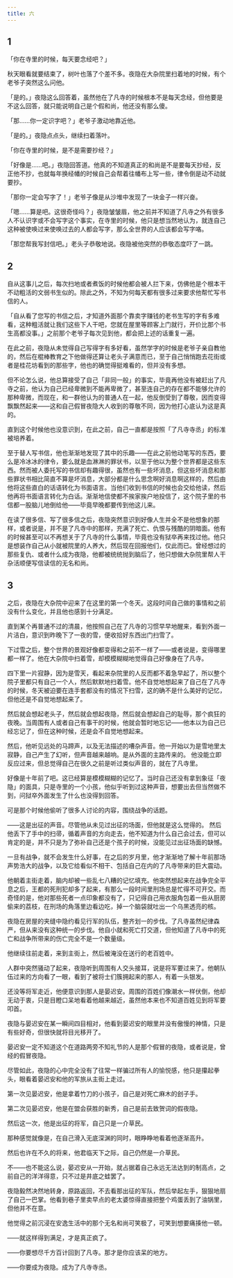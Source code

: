 ```yaml
---
title: 六
---
```


## 1

「你在寺里的时候，每天要念经吧？」

秋天眼看就要结束了，树叶也落了个差不多。夜隐在大杂院里扫着地的时候，有个老爷子突然这么问他。

「是的。」夜隐这么回答着，虽然他在了凡寺的时候根本不是每天念经，但他要是不这么回答，就只能说明自己是个假和尚，他还没有那么傻。

「那……你一定识字吧？」老爷子激动地靠近他。

「是的。」夜隐点点头，继续扫着落叶。

「你在寺里的时候，是不是需要抄经？」

「好像是……吧。」夜隐回答道。他真的不知道真正的和尚是不是要每天抄经，反正他不抄，也就每年换经幡的时候自己会帮着往幡布上写一些，律令倒是动不动就要抄。

「那你一定会写字了！」老爷子像是从沙堆中发现了一块金子一样兴奋。

「嗯……算是吧。这很奇怪吗？」夜隐皱皱眉，他之前并不知道了凡寺之外有很多人不认识字或不会写字这个事实，在寺里的时候，他只是想当然地认为，就连自己这种被使唤过来使唤过去的人都会写字，那么全世界的人应该都会写字咯。

「那您帮我写封信吧。」老头子恭敬地说。夜隐被他突然的恭敬态度吓了一跳。

## 2

自从这事儿之后，每次扫地或者煮饭的时候他都会被人拦下来，仿佛他是个根本干不动粗活的文弱书生似的。除此之外，不知为何每天都有很多过来要求他帮忙写书信的人。

「自从看了您写的书信之后，才知道外面那个靠卖字赚钱的老书生写的字有多难看，这种粗活就让我们这些下人干吧，您就在屋里等顾客上门就行，开价比那个书生高都没事。」之前那个老爷子每次见到他，都会把上述的话重复一遍。

在此之前，夜隐从未觉得自己写得字有多好看，虽然学字的时候是老爷子亲自教他的，然后在棍棒教育之下他做得还算让老头子满意而已，至于自己悄悄跑去花街或者是桂花坊看到的那些字，他也的确觉得挺难看的，但并没有多想。

但不论怎么说，他总算接受了自己「非同一般」的事实，毕竟再他没有被赶出了凡寺之前，他认为自己已经卑微到不能再卑微了，甚至连自己的存在都不能够允许的那种卑微，而现在，和一群他认为的普通人在一起，他反倒受到了尊敬，因而变得飘飘然起来——这和自己假冒夜隐大人收到的尊敬不同，因为他打心底认为这是真的。

直到这个时候他也没意识到，在此之前，自己一直都是按照「了凡寺寺丞」的标准被培养着。

至于替人写书信，他也渐渐地发现了其中的乐趣——在此之前他动笔写的东西，要么是冷冰冰的律令，要么就是血淋淋的罪状书，以至于他以为整个世界都是这些东西。然而被人委托写的书信却有趣得很，虽然也有一些坏消息，但这些坏消息和那些罪状书相比简直不算是坏消息，大部分都是什么思念啊好消息啊这样的，然后由他将这些直白的话语转化为书面语言。当他们收到书信的时候也会交给他读，然后他再将书面语言转化为白话。渐渐地信使都不挨家挨户地投信了，这个院子里的书信都一股脑儿地倒给他——毕竟早晚都要传到他这儿来。

在读了很多信、写了很多信之后，夜隐突然意识到好像人生并全不是他想象的那样，或者说是，并不是了凡寺中的那样，充满了死亡、仇恨与残酷的阴暗面。他有的时候甚至可以不再想关于了凡寺的什么事情，毕竟也没有狱卒再来找过他。他只是想装作自己从小就被院里的人养大，然后现在回报他们，仅此而已。曾经想过的那些复仇、或者什么成为夜隐，他都被统统抛到脑后了，他只想做大杂院里帮人干杂活顺便写信读信的无名和尚。

## 3

之后，夜隐在大杂院中迎来了在这里的第一个冬天。这段时间自己做的事情和之前没有什么变化，并且他也感到十分满足。

直到某个再普通不过的清晨，他按照自己在了凡寺的习惯早早地醒来，看到外面一片洁白，意识到昨晚下了一夜的雪，便收拾好东西出门扫雪了。

下过雪之后，整个世界的景观好像都变得和之前不一样了——或者说是，变得哪里都一样了。他在大杂院中扫着雪，却模模糊糊地觉得自己好像身在了凡寺。

四下里一片寂静，因为是雪天，看起来杂院里的人反而都不着急早起了，所以整个院子里都只有自己一个人，然后默默地扫着雪。他不自觉地想起来了自己在了凡寺的时候，冬天被迫要在连手套都没有的情况下扫雪，这的确不是什么美好的记忆，但他还是不自觉地想起来了。

然后就会想起老头子，然后就会想起夜隐，然后就会想起自己的耻辱，那个疯狂的夜晚。当周围有人或者自己有事干的时候，他就会暂时地忘记——他本以为自己已经忘记了，但在这种时候，还是会不自觉地想起来。

然后，他听见远处的马蹄声，以及无法描述的嘈杂声音。他一开始以为是雪地里太寂静，自己产生了幻听，但声音越来越响。是从外面的主路传来的。
他没能立即反应过来，但总觉得自己在很久之前是听过类似声音的，就在了凡寺里。

好像是十年前了吧。这已经算是模模糊糊的记忆了。当时自己还没有拿到象征「夜隐」的面具，只是寺里的一个小孩，他似乎听到过这种声音，想要出去但当然做不到，问狱卒外面发生了什么也没得到回答。

可是那个时候他偷听了很多人讨论的内容，围绕战争的话题。

——这是出征的声音。尽管他从未见过出征的场面，但他就是这么觉得的。
然后他丢下了手中的扫帚，循着声音的方向走去，他不知道为什么自己会过去，但可以肯定的是，并不只是为了弥补自己还是个孩子的时候，没能见过出征场面的缺憾。

一旦有战争，就不会发生什么好事，在之后的岁月里，他才渐渐地了解十年前那场声势浩大的战争，以及它给看似不相干、包括自己在内的了凡寺带来的巨大震动。

他朝着主街走着，脑内却被一些乱七八糟的记忆填充。他突然想起来在战争完全平息之后，王都的死刑犯却多了起来，有那么一段时间里刑场总是忙得不可开交。而奇怪的是，他对那些死者一点印象都没有了，只记得自己用衣服角包着一些从厨房偷来的荔枝，在刑场的角落里边看边吃，掉一个脑袋就吐出一个乌黑透亮的核。

夜隐在房屋的夹缝中隐约看见行军的队伍，整齐划一的步伐。了凡寺虽然纪律森严，但从来没有这种统一的步伐。他自小就和死亡打交道，但他知道了凡寺中的死亡和战争所带来的伤亡完全不是一个数量级。

他继续往前走着，来到主街上，然后被淹没在送行的老百姓中。

人群中突然骚动了起来，夜隐听到周围有人交头接耳，说是将军要过来了。他朝队伍过来的方向看了一眼，看到了被将士们簇拥起来的那人，有着一头银发。

还没等将军走近，他便意识到那人是晏迟安。周围的百姓们像潮水一样伏倒，他却无动于衷，只是目瞪口呆地看着他越来越近，虽然他本来也不知道百姓见到将军要叩首。

夜隐与晏迟安在某一瞬间四目相对，他看到晏迟安的眼里并没有傲慢的神情，只是有些好奇，但很快就将目光移开了。

晏迟安一定不知道这个在道路两旁不知礼节的人是那个假冒的夜隐，或者说是，曾经的假冒夜隐。

尽管如此，夜隐的心中完全没有了往常一样骗过所有人的愉悦感，他只是攥起拳头，眼看着晏迟安和他的军旅从主街上走过。

第一次见晏迟安，他是拿着竹刀的小孩子，自己是对死亡麻木的刽子手。

第二次见晏迟安，他是在盟会获胜的新秀，自己是前去致贺词的假夜隐。

然后这一次，他是出征的将军，自己只是一介草民。

那种感觉就像是，在自己滑入无底深渊的同时，眼睁睁地看着他逐渐高升。

然后也许在不久的将来，他君临天下之际，自己仍然是一介草民。

不——也不能这么说，晏迟安从一开始，就占据着自己永远无法达到的制高点，之前自己的洋洋得意，只不过是井底之蛙罢了。

夜隐毅然决然地转身，原路返回，不去看那出征的军队，然后举起左手，狠狠地扇了自己一巴掌。他看到巷子里卖早点的老太婆惊得直接把整个鸡蛋丢到了油锅里，但他并不在意。

他觉得之前沉浸在安逸生活中的那个无名和尚可笑极了，可笑到想要痛揍他一顿。

——就这样得到满足，才是真正疯了。

——你要想尽千方百计回到了凡寺。那才是你应该呆的地方。

——你要成为夜隐。成为了凡寺寺丞。
